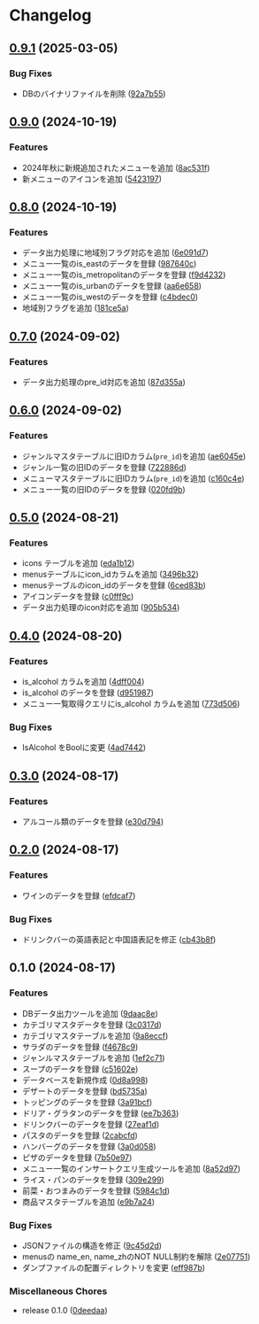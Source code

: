 # Changelog

## [0.9.1](https://github.com/ryohidaka/saizeriya-menus/compare/v0.9.0...v0.9.1) (2025-03-05)


### Bug Fixes

* DBのバイナリファイルを削除 ([92a7b55](https://github.com/ryohidaka/saizeriya-menus/commit/92a7b55d78bb4ab537cdf753b024c4f4cce0b127))

## [0.9.0](https://github.com/ryohidaka/saizeriya-menus/compare/v0.8.0...v0.9.0) (2024-10-19)


### Features

* 2024年秋に新規追加されたメニューを追加 ([8ac531f](https://github.com/ryohidaka/saizeriya-menus/commit/8ac531f82f027fa7e1fd024965a7592a9a755ebd))
* 新メニューのアイコンを追加 ([5423197](https://github.com/ryohidaka/saizeriya-menus/commit/54231978e4b5b64511d4a58bb43017a90aedfa2e))

## [0.8.0](https://github.com/ryohidaka/saizeriya-menus/compare/v0.7.0...v0.8.0) (2024-10-19)


### Features

* データ出力処理に地域別フラグ対応を追加 ([6e091d7](https://github.com/ryohidaka/saizeriya-menus/commit/6e091d721cc0dae1f1517c68537c97cca1eb372e))
* メニュー一覧のis_eastのデータを登録 ([987640c](https://github.com/ryohidaka/saizeriya-menus/commit/987640cbfd2f7ca2f3c8af377a502d8b8cb712b9))
* メニュー一覧のis_metropolitanのデータを登録 ([f9d4232](https://github.com/ryohidaka/saizeriya-menus/commit/f9d4232a976bad44d4ba628842e155af35927d98))
* メニュー一覧のis_urbanのデータを登録 ([aa6e658](https://github.com/ryohidaka/saizeriya-menus/commit/aa6e658670a5453bd9322c9c68a9dfe3a146e307))
* メニュー一覧のis_westのデータを登録 ([c4bdec0](https://github.com/ryohidaka/saizeriya-menus/commit/c4bdec081a2a6a94eb174837b9ed1b4c65aa77dc))
* 地域別フラグを追加 ([181ce5a](https://github.com/ryohidaka/saizeriya-menus/commit/181ce5ae6e915bef78ef8b48ab9c3f5b24bdfa3a))

## [0.7.0](https://github.com/ryohidaka/saizeriya-menus/compare/v0.6.0...v0.7.0) (2024-09-02)


### Features

* データ出力処理のpre_id対応を追加 ([87d355a](https://github.com/ryohidaka/saizeriya-menus/commit/87d355af36c9dd47e3a996d4e8c3a0a55017c9ca))

## [0.6.0](https://github.com/ryohidaka/saizeriya-menus/compare/v0.5.0...v0.6.0) (2024-09-02)


### Features

* ジャンルマスタテーブルに旧IDカラム(`pre_id`)を追加 ([ae6045e](https://github.com/ryohidaka/saizeriya-menus/commit/ae6045ec0989b3dad663990c622d029065172f0f))
* ジャンル一覧の旧IDのデータを登録 ([722886d](https://github.com/ryohidaka/saizeriya-menus/commit/722886d10fc31e80118d7c7baa8507f649827d62))
* メニューマスタテーブルに旧IDカラム(`pre_id`)を追加 ([c160c4e](https://github.com/ryohidaka/saizeriya-menus/commit/c160c4eef88900996e195f651377dc195950e476))
* メニュー一覧の旧IDのデータを登録 ([020fd9b](https://github.com/ryohidaka/saizeriya-menus/commit/020fd9b93e9333add0b298503290d946054169ad))

## [0.5.0](https://github.com/ryohidaka/saizeriya-menus/compare/v0.4.0...v0.5.0) (2024-08-21)


### Features

* icons テーブルを追加 ([eda1b12](https://github.com/ryohidaka/saizeriya-menus/commit/eda1b12e7a2d2163db2b82bd6f319162bd73e184))
* menusテーブルにicon_idカラムを追加 ([3496b32](https://github.com/ryohidaka/saizeriya-menus/commit/3496b32cb82a85a083dfbeca4eb1f2908a32edfb))
* menusテーブルのicon_idのデータを登録 ([6ced83b](https://github.com/ryohidaka/saizeriya-menus/commit/6ced83b2424f49eb8c23aedd8f1addd8982b72da))
* アイコンデータを登録 ([c0fff9c](https://github.com/ryohidaka/saizeriya-menus/commit/c0fff9c2b62e232b3cb6819afe07134a07baf52c))
* データ出力処理のicon対応を追加 ([905b534](https://github.com/ryohidaka/saizeriya-menus/commit/905b534bf8927b8864374726854f2c0f8a1f29e7))

## [0.4.0](https://github.com/ryohidaka/saizeriya-menus/compare/v0.3.0...v0.4.0) (2024-08-20)


### Features

* is_alcohol カラムを追加 ([4dff004](https://github.com/ryohidaka/saizeriya-menus/commit/4dff004c85d912860fb36e36a2d57c42ce075c07))
* is_alcohol のデータを登録 ([d951987](https://github.com/ryohidaka/saizeriya-menus/commit/d9519878b7df93c8c23a1c5432158905c408676e))
* メニュー一覧取得クエリにis_alcohol カラムを追加 ([773d506](https://github.com/ryohidaka/saizeriya-menus/commit/773d50677f87500b2d53ec0b26f99e97c2633593))


### Bug Fixes

* IsAlcohol をBoolに変更 ([4ad7442](https://github.com/ryohidaka/saizeriya-menus/commit/4ad744290cd74cf607389e4983cca512238c5892))

## [0.3.0](https://github.com/ryohidaka/saizeriya-menus/compare/v0.2.0...v0.3.0) (2024-08-17)


### Features

* アルコール類のデータを登録 ([e30d794](https://github.com/ryohidaka/saizeriya-menus/commit/e30d7949193fa61a0240b36fb796235e7ef6fd58))

## [0.2.0](https://github.com/ryohidaka/saizeriya-menus/compare/v0.1.0...v0.2.0) (2024-08-17)


### Features

* ワインのデータを登録 ([efdcaf7](https://github.com/ryohidaka/saizeriya-menus/commit/efdcaf769e3f304d4adafa345252254855da5fb1))


### Bug Fixes

* ドリンクバーの英語表記と中国語表記を修正 ([cb43b8f](https://github.com/ryohidaka/saizeriya-menus/commit/cb43b8f8dde53e7595d2d17c75b7cc2f2eb6bc96))

## 0.1.0 (2024-08-17)


### Features

* DBデータ出力ツールを追加 ([9daac8e](https://github.com/ryohidaka/saizeriya-menus/commit/9daac8e428fbf2d92b230add6e9845f2fa7dc9ff))
* カテゴリマスタデータを登録 ([3c0317d](https://github.com/ryohidaka/saizeriya-menus/commit/3c0317d4d5dc3d63b4c8b1b5ba1deac651fcfbbc))
* カテゴリマスタテーブルを追加 ([9a8eccf](https://github.com/ryohidaka/saizeriya-menus/commit/9a8eccf305f6554f6615d668ee2d63ca71d13b4f))
* サラダのデータを登録 ([f4678c9](https://github.com/ryohidaka/saizeriya-menus/commit/f4678c99531a25d790077290fcba439b4ca987f7))
* ジャンルマスタテーブルを追加 ([1ef2c71](https://github.com/ryohidaka/saizeriya-menus/commit/1ef2c71e96f8fd2bc431b2537e4d199add3c22ad))
* スープのデータを登録 ([c51602e](https://github.com/ryohidaka/saizeriya-menus/commit/c51602e9303050f8fbd4f257a1e5fe838ef46ae2))
* データベースを新規作成 ([0d8a998](https://github.com/ryohidaka/saizeriya-menus/commit/0d8a998c31bc7b2a4d78f1f4d155f7b1ef293ffc))
* デザートのデータを登録 ([bd5735a](https://github.com/ryohidaka/saizeriya-menus/commit/bd5735a8d6dc0e1a825f6be00544110d3212eb95))
* トッピングのデータを登録 ([3a91bcf](https://github.com/ryohidaka/saizeriya-menus/commit/3a91bcf23fdae123f032823bd502ab1c494922d8))
* ドリア・グラタンのデータを登録 ([ee7b363](https://github.com/ryohidaka/saizeriya-menus/commit/ee7b363b761aded6ead4e416e006285076f47c62))
* ドリンクバーのデータを登録 ([27eaf1d](https://github.com/ryohidaka/saizeriya-menus/commit/27eaf1dc434c93f8c062bc0f45dfee669f37da10))
* パスタのデータを登録 ([2cabcfd](https://github.com/ryohidaka/saizeriya-menus/commit/2cabcfd982fa0e7b9fe88128bb59d4a7f0bcab08))
* ハンバーグのデータを登録 ([3a0d058](https://github.com/ryohidaka/saizeriya-menus/commit/3a0d058447c3897c5cedaff49424eb71fc93b7c5))
* ピザのデータを登録 ([7b50e97](https://github.com/ryohidaka/saizeriya-menus/commit/7b50e97d815a6beb952c5f916e86a00c61bf542b))
* メニュー一覧のインサートクエリ生成ツールを追加 ([8a52d97](https://github.com/ryohidaka/saizeriya-menus/commit/8a52d9710f1f4ffeecf8224612f5d648f4a83fcb))
* ライス・パンのデータを登録 ([309e299](https://github.com/ryohidaka/saizeriya-menus/commit/309e2993c1ab05526178ad0bc5b81434c80c9fba))
* 前菜・おつまみのデータを登録 ([5984c1d](https://github.com/ryohidaka/saizeriya-menus/commit/5984c1d7bf60cc8579f8e2d229f95bcc8098e21d))
* 商品マスタテーブルを追加 ([e9b7a24](https://github.com/ryohidaka/saizeriya-menus/commit/e9b7a24fb5c3efcaede2d4ec203d2187b1f436ae))


### Bug Fixes

* JSONファイルの構造を修正 ([9c45d2d](https://github.com/ryohidaka/saizeriya-menus/commit/9c45d2d226dbcad3912c470868fd4fb9ddcd0251))
* menusの name_en, name_zhのNOT NULL制約を解除 ([2e07751](https://github.com/ryohidaka/saizeriya-menus/commit/2e077516227c9e98945085f7a31eb07b5f6e85ba))
* ダンプファイルの配置ディレクトリを変更 ([eff987b](https://github.com/ryohidaka/saizeriya-menus/commit/eff987b2e9d22a0c4a4a4590ba5c99682783e59c))


### Miscellaneous Chores

* release 0.1.0 ([0deedaa](https://github.com/ryohidaka/saizeriya-menus/commit/0deedaa5b43587506421504515fe748b7edbd219))
